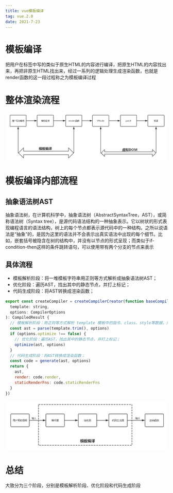 ```yaml
---
title: vue模板编译
tag: vue.2.0
date: 2021-7-23
---
```

# 模板编译
把用户在<template></template>标签中写的类似于原生HTML的内容进行编译，把原生HTML的内容找出来，再把非原生HTML找出来，经过一系列的逻辑处理生成渲染函数，也就是render函数的这一段过程称之为模板编译过程

# 整体渲染流程
![Image text](/imgs/vue3.png)

# 模板编译内部流程
## 抽象语法树AST
抽象语法树，在计算机科学中，抽象语法树（AbstractSyntaxTree，AST），或简称语法树（Syntax tree），是源代码语法结构的一种抽象表示。它以树状的形式表现编程语言的语法结构，树上的每个节点都表示源代码中的一种结构。之所以说语法是“抽象”的，是因为这里的语法并不会表示出真实语法中出现的每个细节。比如，嵌套括号被隐含在树的结构中，并没有以节点的形式呈现；而类似于if-condition-then这样的条件跳转语句，可以使用带有两个分支的节点来表示

## 具体流程
+ 模板解析阶段：将一堆模板字符串用正则等方式解析成抽象语法树AST；
+ 优化阶段：遍历AST，找出其中的静态节点，并打上标记；
+ 代码生成阶段：将AST转换成渲染函数；

```javaScript
export const createCompiler = createCompilerCreator(function baseCompile (
  template: string,
  options: CompilerOptions
): CompiledResult {
  // 模板解析阶段：用正则等方式解析 template 模板中的指令、class、style等数据，形成AST
  const ast = parse(template.trim(), options)
  if (options.optimize !== false) {
    // 优化阶段：遍历AST，找出其中的静态节点，并打上标记；
    optimize(ast, options)
  }
  // 代码生成阶段：将AST转换成渲染函数；
  const code = generate(ast, options)
  return {
    ast,
    render: code.render,
    staticRenderFns: code.staticRenderFns
  }
})

```
![image text](/imgs/vue4.png)

# 总结
大致分为三个阶段，分别是模板解析阶段、优化阶段和代码生成阶段
